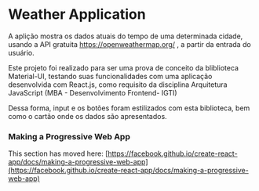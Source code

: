 # Weather Application 

A aplição mostra os dados atuais do tempo de uma determinada cidade, usando a API gratuita https://openweathermap.org/ , a 
partir da entrada do usuário.


Este projeto foi realizado para ser uma prova de conceito da bliblioteca Material-UI, testando suas funcionalidades 
com uma aplicação desenvolvida com React.js, como requisito da disciplina Arquitetura JavaScript (MBA - Desenvolvimento Frontend- IGTI)

Dessa forma, input e os botões foram estilizados com esta biblioteca, bem como o cartão onde os dados são apresentados.




### Making a Progressive Web App

This section has moved here: [https://facebook.github.io/create-react-app/docs/making-a-progressive-web-app](https://facebook.github.io/create-react-app/docs/making-a-progressive-web-app)



